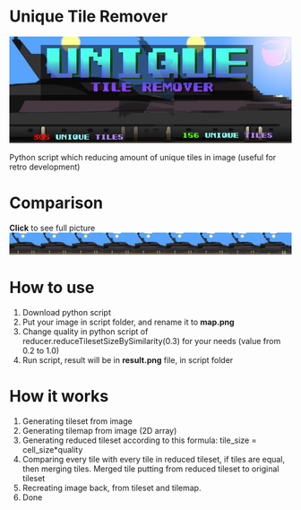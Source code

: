 # Unique Tile Remover
![Unique Tile Remover logo](https://github.com/bolon667/removeUniqueTilesFromImage/blob/main/gitPics/reduceUniqueTiles_logo.jpg)

Python script which reducing amount of unique tiles in image (useful for retro development)

# Comparison
**Click** to see full picture
![Compare](https://github.com/bolon667/removeUniqueTilesFromImage/blob/main/gitPics/comparePic.png)

# How to use
1. Download python script
2. Put your image in script folder, and rename it to **map.png**
3. Change quality in python script of reducer.reduceTilesetSizeBySimilarity(0.3) for your needs (value from 0.2 to 1.0)
4. Run script, result will be in **result.png** file, in script folder
# How it works
1. Generating tileset from image
2. Generating tilemap from image (2D array)
3. Generating reduced tileset according to this formula: tile_size = cell_size*quality
4. Comparing every tile with every tile in reduced tileset, if tiles are equal, then merging tiles. Merged tile putting from reduced tileset to original tileset
5. Recreating image back, from tileset and tilemap.
6. Done

